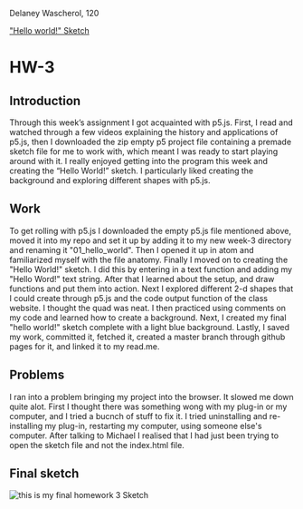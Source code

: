 Delaney Wascherol, 120

["Hello world!" Sketch](https://delaneyw.github.io/120-homework/hw-3/index.html)


 # HW-3

 ## Introduction

 Through this week’s assignment I got acquainted with p5.js. First, I read and watched through a few videos explaining the history and applications of p5.js, then I downloaded the zip empty p5 project file containing a premade sketch file for me to work with, which meant I was ready to start playing around with it. I really enjoyed getting into the program this week and creating the “Hello World!” sketch. I particularly liked creating the background and exploring different shapes with p5.js.

## Work
To get rolling with p5.js I downloaded the empty p5.js file mentioned above, moved it into my repo and set it up by adding it to my new week-3 directory and renaming it "01_hello_world". Then I opened it up in atom and familiarized myself with the file anatomy. Finally I moved on to creating the "Hello World!" sketch.
I did this by entering in a text function and adding my "Hello Word!" text string. After that I learned about the setup, and draw functions and put them into action. Next I explored different 2-d shapes that I could create through p5.js and the code output function of the class website. I thought the quad was neat. I then practiced using comments on my code and learned how to create a background. Next, I created my final "hello world!" sketch complete with a light blue background. Lastly, I saved my work, committed it, fetched it, created a master branch through github pages for it, and linked it to my read.me.

## Problems
 I ran into a problem bringing my project into the browser. It slowed me down quite alot. First I thought there was something wong with my plug-in or my computer, and I tried a bucnch of stuff to fix it. I tried uninstalling and re-installing my plug-in, restarting my computer, using someone else's computer. After talking to Michael I realised that I had just been trying to open the sketch file and not the index.html file.

## Final sketch

 ![this is my final homework 3 Sketch](course-work/images_w3/hws.png)
